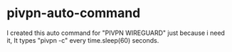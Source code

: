# pivpn-auto-command
I created this auto command for "PIVPN WIREGUARD" just because i need it, It types "pivpn -c" every time.sleep(60) seconds.
